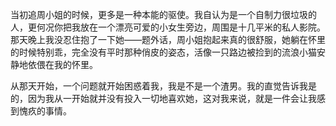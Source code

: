 当初追周小姐的时候，更多是一种本能的驱使。我自认为是一个自制力很垃圾的人，更何况你把我放在一个漂亮可爱的小女生旁边，周围是十几平米的私人影院。那天晚上我没忍住抱了一下她——题外话，周小姐抱起来真的很舒服，她躺在怀里的时候特别乖，完全没有平时那种俏皮的姿态，活像一只路边被捡到的流浪小猫安静地依偎在我的怀里。

从那天开始，一个问题就开始困惑着我，我是不是一个渣男。我的直觉告诉我是的，因为我从一开始就并没有投入一切地喜欢她，这对我来说，就是一件会让我感到愧疚的事情。